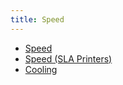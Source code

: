 ```yaml
---
title: Speed
---
```


* [Speed](speed.md)
* [Speed (SLA Printers)](sla-speed.md)
* [Cooling](cooling.md)